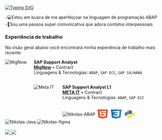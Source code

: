 <a href="https://git.io/typing-svg"><img src="https://readme-typing-svg.demolab.com?font=Fontes+Proggy&weight=900&size=22&pause=1000&color=FFFFFF&width=580&lines=Oii!+Eu+sou+o+Nikolas+Eduardo+Andreski+Rodrigues+%F0%9F%91%8B" alt="Typing SVG" /></a>

-💻Estou em busca de me aperfeiçoar na linguagem de programação ABAP<br>
-👥Sou uma pessoa super comunicativa que adora contatos interpessoais

### Experiência de trabalho

Na visão geral abaixo você encontrará minha experiência de trabalho mais recente:

[<img align="left" height="94px" width="94px" alt="MigNow" src="https://media.licdn.com/dms/image/v2/C4D0BAQHg4v2rRSdOvA/company-logo_200_200/company-logo_200_200/0/1630578810807/mig_now_logo?e=1755734400&v=beta&t=Qi1ooQuskMs0fwFctASYvkJCuGXajp3jZTu7e91FKwg"/>](https://mig-now.com/)

**SAP Support Analyst** \
[**MigNow**](https://mig-now.com/) • Contract \
Linguagens & Tecnologias: `ABAP`, `SAP ECC`, `SAP S4/HANA`\
<br/>

[<img align="left" height="94px" width="94px" alt="Meta IT" src="https://media.licdn.com/dms/image/v2/C4D0BAQHXTqaueX7X5A/company-logo_200_200/company-logo_200_200/0/1675356313243/metaoficial_logo?e=1755734400&v=beta&t=ip9BAFajkQCYBySMeER53a7xVoCBeumGmT84aXloi40"/>](https://metait.ai/)

**SAP Support Analyst L1** \
[**META IT**](https://metait.ai/) • Contract \
Linguagens & Tecnologias: `ABAP`, `SAP ECC`
<br/>

<div style="display: inline_block"><br>
  <img align="center" alt="Nikolas-ABAP" height="30" width="80" src="https://images.squarespace-cdn.com/content/v1/56a77c1b25981d11f5774bbe/1458247771788-F1NEVFAKEUZ1NB4YM71C/SAP+ABAP+Tips+and+Tricks">
  <img align="center" alt="Nikolas-HTML" height="30" width="40" src="https://raw.githubusercontent.com/devicons/devicon/master/icons/html5/html5-original.svg">
  <img align="center" alt="Nikolas-CSS" height="30" width="40" src="https://raw.githubusercontent.com/devicons/devicon/master/icons/css3/css3-original.svg">
  <img align="center" alt="Nikolas-Python" height="30" width="40" src="https://raw.githubusercontent.com/devicons/devicon/master/icons/python/python-original.svg">
  <img align="center" alt="Nikolas-Java" height="30" width="40" src="https://cdn.jsdelivr.net/gh/devicons/devicon@latest/icons/java/java-original.svg" />
  <img align="center" alt="Nikolas-figma" height="30" width="40"src="https://cdn.jsdelivr.net/gh/devicons/devicon@latest/icons/figma/figma-original.svg" />
</div>
<br>
<div>
  <a href="mailto:nikolaseduardorodrigues@gmail.com">
    <img src="https://img.shields.io/badge/-Gmail-D14836?style=for-the-badge&logo=gmail&logoColor=white" target="_blank"/>
  </a>
  <a href="https://www.linkedin.com/in/nikolas-eduardo-andreski-rodrigues-952840268/" target="_blank">
    <img src="https://img.shields.io/badge/-LinkedIn-%230077B5?style=for-the-badge&logo=linkedin&logoColor=white" target="_blank"/>
  </a>

  
